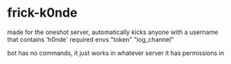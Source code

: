 # frick-k0nde

made for the oneshot server, automatically kicks anyone with a username that contains 'h0nde' required envs "token" "log_channel"

bot has no commands, it just works in whatever server it has permissions in
